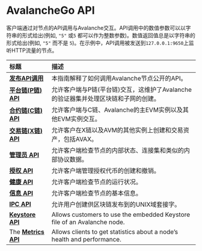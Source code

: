 # AvalancheGo API

客户端通过对节点的API调用与Avalanche交互。API调用中的数值参数可以以字符串的形式给出\(例如, `"5"` 或`5` 都可以作为整数参数\)。数值返回值总是以字符串的形式给出\(例如, `"5"` 而不是 `5`\)。在示例中，API调用被发送到`127.0.0.1:9650`上监听HTTP流量的节点。

| 标题 | 描述 |
| :--- | :--- |
| [**发布API调用**](issuing-api-calls.md) | 本指南解释了如何调用Avalanche节点公开的API。|
| [**平台链(P链) API**](platform-chain-p-chain-api.md) | 允许客户端与P链(平台链)交互，这维护了Avalanche的验证器集并处理区块链和子网的创建。 |
| [**合约链\(C链\) API**](contract-chain-c-chain-api.md) | 允许客户端与C链、Avalanche的主EVM实例以及其他EVM实例交互。 |
| [**交易链\(X链\) API**](exchange-chain-x-chain-api.md) |允许客户在X链以及AVM的其他实例上创建和交易资产，包括AVAX。 |
| [**管理员 API**](admin-api.md) | 允许客户端检查节点的内部状态、连接集和类似的内部协议数据。 |
| [**授权 API**](auth-api.md) | 允许客户端管理授权代币的创建和撤销。 |
| [**健康 API**](health-api.md) | 允许客户端检查节点的运行状况。 |
| [**信息 API**](info-api.md) | 允许客户端检查节点的基本信息。 |
| [**IPC API**](ipc-api.md) | 允许用户创建供区块链发布到的UNIX域套接字。 |
| [**Keystore API**](keystore-api.md) | Allows customers to use the embedded Keystore file of an Avalanche node. |
| The [**Metrics API**](metrics-api.md) | Allows clients to get statistics about a node’s health and performance. |

<!--stackedit_data:
eyJoaXN0b3J5IjpbLTI5NjA0MzcyN119
-->
